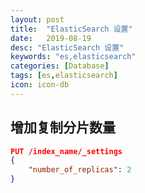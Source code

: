 ```yaml
---
layout: post
title:  "ElasticSearch 设置"
date:   2019-08-19
desc: "ElasticSearch 设置"
keywords: "es,elasticsearch"
categories: [Database]
tags: [es,elasticsearch]
icon: icon-db
---
```


## 增加复制分片数量

```json
PUT /index_name/_settings
{
    "number_of_replicas": 2
}
```

